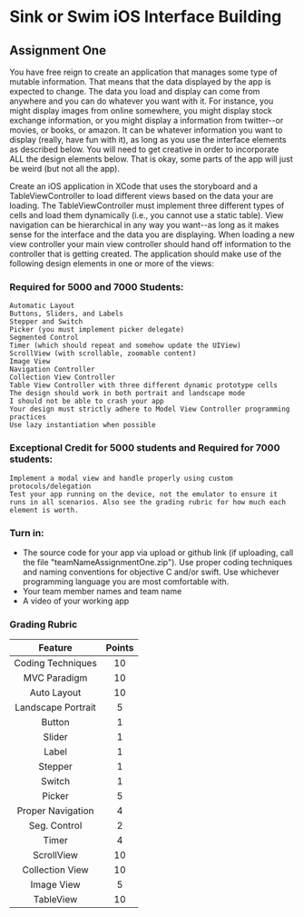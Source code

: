 # Sink or Swim iOS Interface Building

## Assignment One 
You have free reign to create an application that manages some type of mutable information. That means that the data displayed by the app is expected to change. The data you load and display can come from anywhere and you can do whatever you want with it. For instance, you might display images from online somewhere, you might display stock exchange information, or you might display a information from twitter--or movies, or books, or amazon. It can be whatever information you want to display (really, have fun with it), as long as you use the interface elements as described below. You will need to get creative in order to incorporate ALL the design elements below. That is okay, some parts of the app will just be weird (but not all the app).

Create an iOS application in XCode that uses the storyboard and a TableViewController to load different views based on the data your are loading. The TableViewController must implement three different types of cells and load them dynamically (i.e., you cannot use a static table). View navigation can be hierarchical in any way you want--as long as it makes sense for the interface and the data you are displaying. When loading a new view controller your main view controller should hand off information to the controller that is getting created. The application should make use of the following design elements in one or more of the views:

### Required for 5000 and 7000 Students:

```
Automatic Layout 
Buttons, Sliders, and Labels
Stepper and Switch
Picker (you must implement picker delegate)
Segmented Control
Timer (which should repeat and somehow update the UIView)
ScrollView (with scrollable, zoomable content)
Image View
Navigation Controller
Collection View Controller
Table View Controller with three different dynamic prototype cells
The design should work in both portrait and landscape mode
I should not be able to crash your app
Your design must strictly adhere to Model View Controller programming practices
Use lazy instantiation when possible
```

### Exceptional Credit for 5000 students and Required for 7000 students:

```
Implement a modal view and handle properly using custom protocols/delegation
Test your app running on the device, not the emulator to ensure it runs in all scenarios. Also see the grading rubric for how much each element is worth. 
```

### Turn in: 

* The source code for your app via upload or github link (if uploading, call the file "teamNameAssignmentOne.zip"). Use proper coding techniques and naming conventions for objective C and/or swift. Use whichever programming language you are most comfortable with.
* Your team member names and team name 
* A video of your working app

### Grading Rubric
|   Feature         |     Points     |
|      :---:        |      :---:     |
| Coding Techniques	| 10 			 |
| MVC Paradigm		| 10 			 |
| Auto Layout		| 10			 |
| Landscape Portrait| 5  			 |
| Button			| 1  			 |
| Slider			| 1  			 |
| Label				| 1 			 |
| Stepper			| 1 			 |
| Switch			| 1 			 |
| Picker			| 5 			 |
| Proper Navigation	| 4  			 |
| Seg. Control		| 2 			 |
| Timer				| 4  			 |
| ScrollView		| 10 			 |
| Collection View	| 10 			 |
| Image View		| 5  			 |
| TableView			| 10 |